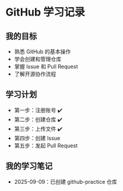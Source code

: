 # GitHub 学习记录

## 我的目标
- 熟悉 GitHub 的基本操作
- 学会创建和管理仓库
- 掌握 Issue 和 Pull Request
- 了解开源协作流程

## 学习计划
- 第一步：注册账号 ✔️
- 第二步：创建仓库 ✔️
- 第三步：上传文件 ✔️
- 第四步：创建 Issue
- 第五步：发起 Pull Request

## 我的学习笔记
- 2025-09-09：已创建 github-practice 仓库
